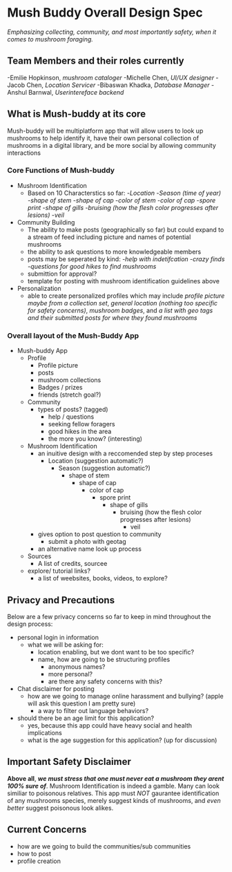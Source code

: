 # Mush Buddy Overall Design Spec
_Emphasizing collecting, community, and most importantly safety, when it comes to mushroom foraging._

## Team Members and their roles currently
-Emilie Hopkinson, *mushroom cataloger*
-Michelle Chen, *UI/UX designer*
-Jacob Chen, *Location Servicer*
-Bibaswan Khadka, *Database Manager*
-Anshul Barnwal, *Userintereface backend*

## What is Mush-buddy at its core
Mush-buddy will be multiplatform app that will allow users to look up mushrooms to help identify it, have their own personal collection of mushrooms in a digital library, and be more social by allowing community interactions

### Core Functions of Mush-buddy

- Mushroom Identification 
    - Based on 10 Characterstics so far:
        -*Location*
        -*Season (time of year)*
        -*shape of stem*
        -*shape of cap*
        -*color of stem*
        -*color of cap*
        -*spore print*
        -*shape of gills*
        -*bruising (how the flesh color progresses after lesions)*
        -*veil*
- Community Building
    - The ability to make posts (geographically so far) but could expand to a stream of feed including picture and names of potential mushrooms
    - the ability to ask questions to more knowledgeable members
    - posts may be seperated by kind:
        -*help with indetifcation*
        -*crazy finds*
        -*questions for good hikes to find mushrooms*
    - submittion for approval? 
    - template for posting with mushroom identification guidelines above
- Personalization
    - able to create personalized profiles which may include
    *profile picture maybe from a collection set*, *general location (nothing too specific for safety concerns)*, *mushroom badges*, and *a list with geo tags and their submitted posts for where they found mushrooms*
    
### Overall layout of the Mush-Buddy App

- Mush-buddy App
    - Profile
        - Profile picture
        - posts
        - mushroom collections
        - Badges / prizes
        - friends (stretch goal?)
    - Community
        - types of posts? (tagged)
            - help / questions
            - seeking fellow foragers
            - good hikes in the area
            - the more you know? (interesting)
    - Mushroom Identification
        - an inuitive design with a reccomended step by step proceses
            - Location (suggestion automatic?)
                - Season (suggestion automatic?)
                    - shape of stem
                        - shape of cap
                            - color of cap
                                - spore print
                                    - shape of gills
                                        - bruising (how the flesh color progresses after lesions)
                                            - veil
        - gives option to post question to community
            - submit a photo with geotag
        - an alternative name look up process
    - Sources
        - A list of credits, sourcee
    - explore/ tutorial links?
        - a list of weebsites, books, videos, to explore?


## Privacy and Precautions
Below are a few privacy concerns so far to keep in mind throughout the design process:
- personal login in information
    - what we will be asking for:
        - location enabling, but we dont want to be too specific?
        - name, how are going to be structuring profiles
            - anonymous names?
            - more personal?
            - are there any safety concerns with this?
- Chat disclaimer for posting
    - how are we going to manage online harassment and bullying? (apple will ask this question I am pretty sure)
        - a way to filter out language behaviors?
- should there be an age limit for this application?
    - yes, because this app could have heavy social and health implications
    - what is the age suggestion for this application? (up for discussion)

## Important Safety Disclaimer
**Above all**, ***we must stress that one must never eat a mushroom they arent 100% sure of***. Mushroom Identification is indeed a gamble. Many can look similiar to poisonous relatives. This app must *NOT* gaurantee identification of any mushrooms species, merely suggest kinds of mushrooms, and *even better* suggest poisonous look alikes.

## Current Concerns
- how are we going to build the communities/sub communities
- how to post
- profile creation




